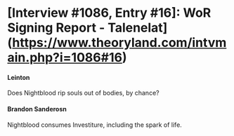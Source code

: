 # [Interview #1086, Entry #16]: WoR Signing Report - Talenelat](https://www.theoryland.com/intvmain.php?i=1086#16)

#### Leinton

Does Nightblood rip souls out of bodies, by chance?

#### Brandon Sanderosn

Nightblood consumes Investiture, including the spark of life.


